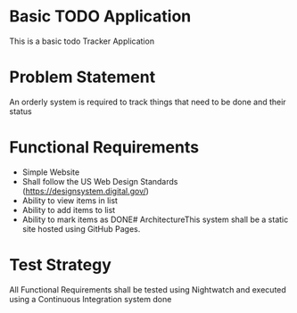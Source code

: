 # Basic TODO Application
This is a basic todo Tracker Application

# Problem Statement
An orderly system is required to track things that need to be done and their status

# Functional Requirements
- Simple Website
- Shall follow the US Web Design Standards (https://designsystem.digital.gov/)
- Ability to view items in list
- Ability to add items to list
- Ability to mark items as DONE# ArchitectureThis system shall be a static site hosted using GitHub Pages.

# Test Strategy
All Functional Requirements shall be tested using Nightwatch and executed using a Continuous Integration system
done
